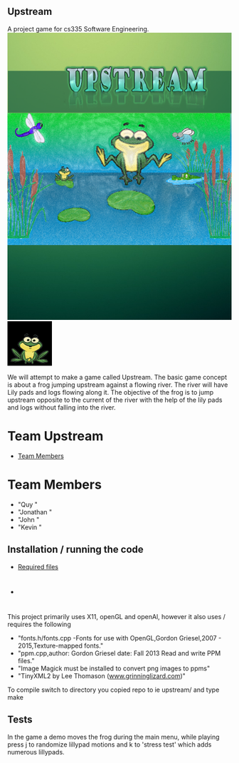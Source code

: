 ## Upstream
A project game for cs335 Software Engineering.
![Alt text](/images/introbg.png?raw=true "upstream")
![Alt text](/images/frog.png?raw=true "Frog")


We will attempt to make a game called Upstream. The basic game concept is about a frog jumping upstream against a flowing river. The river will have Lily pads and logs flowing along it. The objective of the frog is to jump upstream opposite to the current of the river with the help of the lily pads and logs without falling into the river. 
# Team Upstream
* [Team Members](#team-members)
# <a name="team-members"></a>Team Members
* "Quy "
* "Jonathan "
* "John "
* "Kevin "

## Installation / running the code
* [Required files](#requirements)
* # <a name="requirements"></a>
This project primarily uses X11, openGL and openAl, however it also uses / requires the following

* "fonts.h/fonts.cpp -Fonts for use with OpenGL,Gordon Griesel,2007 - 2015,Texture-mapped fonts."
* "ppm.cpp,author: Gordon Griesel date: Fall 2013 Read and write PPM files."
* "Image Magick must be installed to convert png images to ppms"
* "TinyXML2 by Lee Thomason (www.grinninglizard.com)"

To compile switch to directory you copied repo to ie upstream/ and type make


## Tests

In the game a demo moves the frog during the main menu, while playing press j to randomize lillypad motions and k to 'stress test' which adds numerous lillypads.


